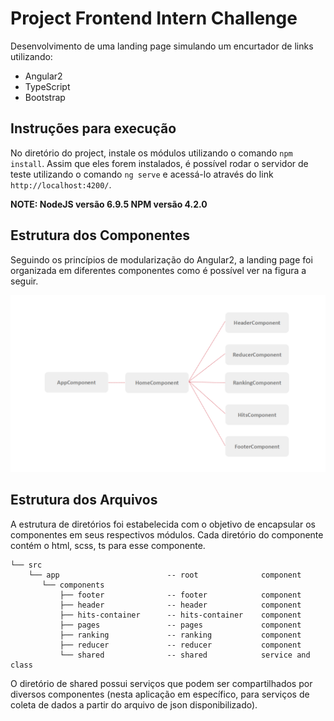 # Project Frontend Intern Challenge

Desenvolvimento de uma landing page simulando um encurtador de links utilizando: 

- Angular2
- TypeScript
- Bootstrap

## Instruções para execução

No diretório do project, instale os módulos utilizando o comando `npm install`. Assim que eles forem instalados, é possível rodar o servidor de teste utilizando o comando `ng serve` e acessá-lo através do link `http://localhost:4200/`.

**NOTE: NodeJS  versão 6.9.5    NPM     versão 4.2.0**

## Estrutura dos Componentes

Seguindo os princípios de modularização do Angular2, a landing page foi organizada em diferentes componentes como é possível ver na figura a seguir. 

![componentes](../Assets/documentation.png)

## Estrutura dos Arquivos

A estrutura de diretórios foi estabelecida com o objetivo de encapsular os componentes em seus respectivos módulos. Cada diretório do componente contém o html, scss, ts para esse componente. 

```
└── src
    └── app                        -- root              component
       └── components 
           ├── footer              -- footer            component
           ├── header              -- header            component
           ├── hits-container      -- hits-container    component
           ├── pages               -- pages             component
           ├── ranking             -- ranking           component
           ├── reducer             -- reducer           component
           └── shared              -- shared            service and class 
```

O diretório de shared possui serviços que podem ser compartilhados por diversos componentes (nesta aplicação em específico, para serviços de coleta de dados a partir do arquivo de json disponibilizado).
